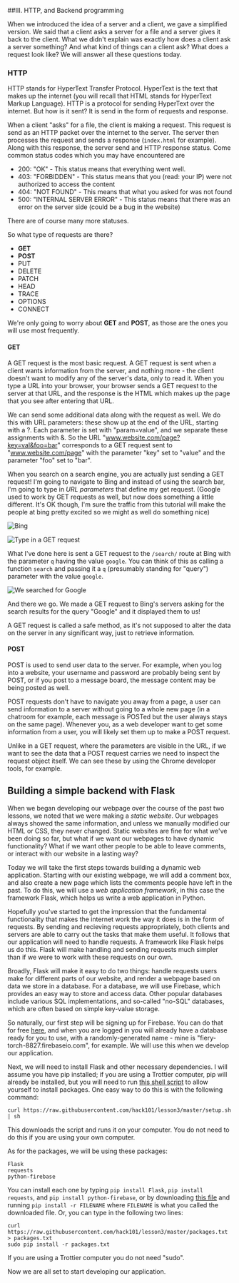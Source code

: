 ##III. HTTP, and Backend programming

When we introduced the idea of a server and a client, we gave a simplified version. We said that a client asks a server for a file and a server gives it back to the client. What we didn't explain was exactly how does a client ask a server something? And what kind of things can a client ask? What does a request look like? We will answer all these questions today.

### HTTP ###

HTTP stands for HyperText Transfer Protocol. HyperText is the text that makes up the internet (you will recall that HTML stands for HyperText Markup Language). HTTP is a protocol for sending HyperText over the internet. But how is it sent? It is send in the form of requests and response.

When a client "asks" for a file, the client is making a request. This request is send as an HTTP packet over the internet to the server. The server then processes the request and sends a response (`index.html` for example). Along with this response, the server send and HTTP response status. Come common status codes which you may have encountered are 

* 200: "OK" - This status means that everything went well.
* 403: "FORBIDDEN" - This status means that you (read: your IP) were not authorized to access the content
* 404: "NOT FOUND" - This means that what you asked for was not found
* 500: "INTERNAL SERVER ERROR" - This status means that there was an error on the server side (could be a bug in the website)

There are of course many more statuses. 

So what type of requests are there? 

* **GET** 
* **POST**
* PUT
* DELETE
* PATCH
* HEAD
* TRACE
* OPTIONS
* CONNECT

We're only going to worry about **GET** and **POST**, as those are the ones you will use most frequently.

#### GET ####

A GET request is the most basic request. A GET request is sent when a client wants information from the server, and nothing more - the client doesn't want to modify any of the server's data, only to read it. When you type a URL into your browser, your browser sends a GET request to the server at that URL, and the response is the HTML which makes up the page that you see after entering that URL.

We can send some additional data along with the request as well. We do this with URL parameters: these show up at the end of the URL, starting with a ?. Each parameter is set with "param=value", and we separate these assignments with &. So the URL "www.website.com/page?key=val&foo=bar" corresponds to a GET request sent to "www.website.com/page" with the parameter "key" set to "value" and the parameter "foo" set to "bar".

When you search on a search engine, you are actually just sending a GET request! I'm going to navigate to Bing and instead of using the search bar, I'm going to type in *URL parameters* that define my get request. (Google used to work by GET requests as well, but now does something a little different. It's OK though, I'm sure the traffic from this tutorial will make the people at bing pretty excited so we might as well do something nice)

![Bing](http://s28.postimg.org/kfqey59hp/Screen_Shot_2014_10_25_at_11_06_58_PM.png)

![Type in a GET request](http://s13.postimg.org/p3cq9xcuf/Screen_Shot_2014_10_25_at_11_07_21_PM.png)

What I've done here is sent a GET request to the `/search/` route at Bing with the parameter `q` having the value `google`. You can think of this as calling a function `search` and passing it a `q` (presumably standing for "query") parameter with the value `google`. 

![We searched for Google](http://s13.postimg.org/rpxanzadj/Screen_Shot_2014_10_25_at_11_13_14_PM.png)

And there we go. We made a GET request to Bing's servers asking for the search results for the query "Google" and it displayed them to us!

A GET request is called a safe method, as it's not supposed to alter the data on the server in any significant way, just to retrieve information.


#### POST ####

POST is used to send user data to the server. For example, when you log into a website, your username and password are probably being sent by POST, or if you post to a message board, the message content may be being posted as well. 

POST requests don't have to navigate you away from a page, a user can send information to a server without going to a whole new page (in a chatroom for example, each message is POSTed but the user always stays on the same page). Whenever you, as a web developer want to get some information from a user, you will likely set them up to make a POST request.

Unlike in a GET request, where the parameters are visible in the URL, if we want to see the data that a POST request carries we need to inspect the request object itself. We can see these by using the Chrome developer tools, for example.

## Building a simple backend with Flask

When we began developing our webpage over the course of the past two lessons, we noted that we were making a *static website*. Our webpages always showed the same information, and unless we manually modified our HTML or CSS, they never changed. Static websites are fine for what we've been doing so far, but what if we want our webpages to have dynamic functionality? What if we want other people to be able to leave comments, or interact with our website in a lasting way?

Today we will take the first steps towards building a dynamic web application. Starting with our existing webpage, we will add a comment box, and also create a new page which lists the comments people have left in the past. To do this, we will use a *web application framework*, in this case the framework Flask, which helps us write a web application in Python.

Hopefully you've started to get the impression that the fundamental functionality that makes the internet work the way it does is in the form of requests. By sending and recieving requests appropriately, both clients and servers are able to carry out the tasks that make them useful. It follows that our application will need to handle requests. A framework like Flask helps us do this. Flask will make handling and sending requests much simpler than if we were to work with these requests on our own.

Broadly, Flask will make it easy to do two things: handle requests users make for different parts of our website, and render a webpage based on data we store in a database. For a database, we will use Firebase, which provides an easy way to store and access data. Other popular databases include various SQL implementations, and so-called "no-SQL" databases, which are often based on simple key-value storage.

So naturally, our first step will be signing up for Firebase. You can do that for free [here](https://www.firebase.com/signup/), and when you are logged in you will already have a database ready for you to use, with a randomly-generated name - mine is "fiery-torch-8827.firebaseio.com", for example. We will use this when we develop our application.

Next, we will need to install Flask and other necessary dependencies. I will assume you have pip installed; if you are using a Trottier computer, pip will already be installed, but you will need to run [this shell script](https://github.com/hack101/lesson3/blob/master/setup.sh) to allow yourself to install packages. One easy way to do this is with the following command:

`curl https://raw.githubusercontent.com/hack101/lesson3/master/setup.sh | sh`

This downloads the script and runs it on your computer. You do not need to do this if you are using your own computer.

As for the packages, we will be using these packages:

````
Flask
requests
python-firebase
````

You can install each one by typing `pip install Flask`, `pip install requests`, and `pip install python-firebase`, or by downloading [this file](https://raw.githubusercontent.com/hack101/lesson3/master/packages.txt) and running `pip install -r FILENAME` where `FILENAME` is what you called the downloaded file. Or, you can type in the following two lines:

````
curl https://raw.githubusercontent.com/hack101/lesson3/master/packages.txt > packages.txt
sudo pip install -r packages.txt
````

If you are using a Trottier computer you do not need "sudo".

Now we are all set to start developing our application.
